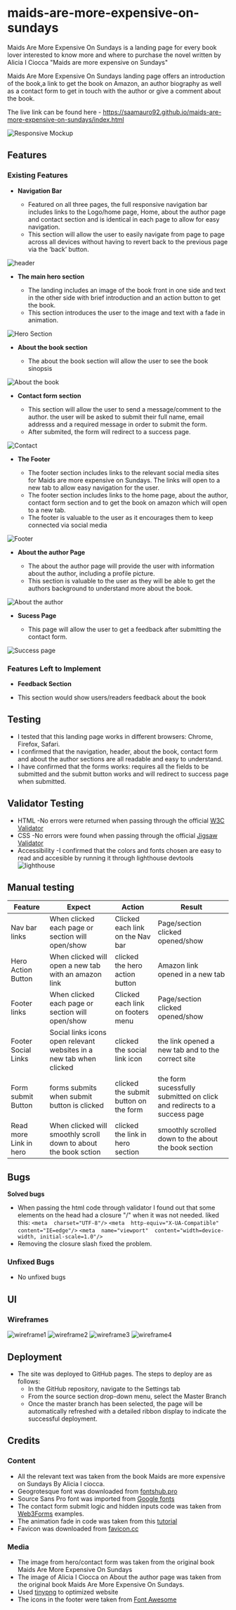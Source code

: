# maids-are-more-expensive-on-sundays

Maids Are More Expensive On Sundays is a landing page for every book lover interested to know more and where to purchase the novel written by Alicia I Ciocca "Maids are more expensive on Sundays"

Maids Are More Expensive On Sundays landing page offers an introduction of the book,a link to get the book on Amazon, an author biography as well as a contact form to get in touch with the author or give a comment about the book.

The live link can be found here - https://saamauro92.github.io/maids-are-more-expensive-on-sundays/index.html


![Responsive Mockup](https://github.com/saamauro92/maids-are-more-expensive-on-sundays/raw/main/media/amIResponsive.png)

## Features 

### Existing Features

- __Navigation Bar__

  - Featured on all three pages, the full responsive navigation bar includes links to the Logo/home page, Home, about the author page and contact section and is identical in each page to allow for easy navigation.
  - This section will allow the user to easily navigate from page to page across all devices without having to revert back to the previous page via the ‘back’ button. 

![header](https://github.com/saamauro92/maids-are-more-expensive-on-sundays/raw/main/media/navbar.png)

- __The main hero section__

  - The landing includes an image of the book front in one side and text in the other side with brief introduction and an action button to get the book.
  - This section introduces the user to the image and text with a fade in animation.

![Hero Section](https://github.com/saamauro92/maids-are-more-expensive-on-sundays/raw/main/media/hero.png)

- __About the book section__

  - The about the book section will allow the user to see the book sinopsis 

![About the book](https://github.com/saamauro92/maids-are-more-expensive-on-sundays/raw/main/media/aboutthebook.png)

- __Contact form section__

  - This section will allow the user to send a message/comment to the author. the user will be asked to submit their full name, email addresss and a required message in order to submit the form.
  - After submited, the form will redirect to a success page.

![Contact](https://github.com/saamauro92/maids-are-more-expensive-on-sundays/raw/main/media/contact.png)

- __The Footer__ 

  - The footer section includes links to the relevant social media sites for Maids are more expensive on Sundays. The links will open to a new tab to allow easy navigation for the user. 
  - The footer section includes links to the home page, about the author, contact form section and to get the book on amazon which will open to a new tab.
  - The footer is valuable to the user as it encourages them to keep connected via social media

![Footer](https://github.com/saamauro92/maids-are-more-expensive-on-sundays/raw/main/media/footer.png)

- __About the author Page__

  - The about the author page will provide the user with information about the author, including a profile picture.
  - This section is valuable to the user as they will be able to get the authors background to understand more about the book.

![About the author](https://github.com/saamauro92/maids-are-more-expensive-on-sundays/raw/main/media/theauthor.png)

- __Sucess Page__

  - This page will allow the user to get a feedback after submitting the contact form.


![Success page](https://github.com/saamauro92/maids-are-more-expensive-on-sundays/raw/main/media/sucess.png)

### Features Left to Implement

- __Feedback Section__ 

- This section would show users/readers feedback about the book 

## Testing 

- I tested that this landing page works in different browsers: Chrome, Firefox, Safari.
- I confirmed that the navigation, header, about the book, contact form and about the author sections are all readable and easy to understand.
- I have confirmed that the forms works: requires all the fields to be submitted and the submit button works and will redirect to success page when submitted.

## Validator Testing

 - HTML 
 -No errors were returned when passing through the official [W3C Validator](https://validator.w3.org/#validate_by_input)
 - CSS 
 -No errors were found when passing through the official [Jigsaw Validator](https://jigsaw.w3.org/css-validator/#validate_by_input)
 - Accessibility
 -I confirmed that the colors and fonts chosen are easy to read and accesible by running it through lighthouse devtools
 ![lighthouse](https://github.com/saamauro92/maids-are-more-expensive-on-sundays/raw/main/media/lighthouse.png)



## Manual testing 

| Feature | Expect | Action | Result |
|--|--|--|--|
| Nav bar links | When clicked each page or section will open/show | Clicked each link on the Nav bar | Page/section clicked opened/show |
| Hero Action Button | When clicked will open a new tab with an amazon link | clicked the hero action button | Amazon link opened in a new tab |
| Footer links | When clicked each page or section will open/show | Clicked each link on footers menu | Page/section clicked opened/show |
| Footer Social Links | Social links icons open relevant websites in a new tab when clicked | clicked the social link icon | the link opened a new tab and to the correct site |
| Form submit Button | forms submits when submit button is clicked | clicked the submit button on the form | the form sucessfully submitted on click and redirects to a success page |
| Read more Link in hero | When clicked will smoothly scroll down to about the book sction | clicked the link in hero section | smoothly scrolled down to the about the book section |

## Bugs

**Solved bugs**

 - When passing the html code through validator I found out that some elements on the head had a closure "/" when it was not needed.
liked this: 
`<meta  charset="UTF-8"/>`
`<meta  http-equiv="X-UA-Compatible"  content="IE=edge"/>`
`<meta  name="viewport"  content="width=device-width, initial-scale=1.0"/>`
- Removing the closure slash fixed the problem.



### Unfixed Bugs

- No unfixed bugs

## UI

### Wireframes

 ![wireframe1](https://github.com/saamauro92/maids-are-more-expensive-on-sundays/raw/main/media/Wireframe1.png)
![wireframe2](https://github.com/saamauro92/maids-are-more-expensive-on-sundays/raw/main/media/Wireframe2.png)
![wireframe3](https://github.com/saamauro92/maids-are-more-expensive-on-sundays/raw/main/media/Wireframe3.png)
![wireframe4](https://github.com/saamauro92/maids-are-more-expensive-on-sundays/raw/main/media/Wireframe4.png)


## Deployment

- The site was deployed to GitHub pages. The steps to deploy are as follows: 
  - In the GitHub repository, navigate to the Settings tab 
  - From the source section drop-down menu, select the Master Branch
  - Once the master branch has been selected, the page will be automatically refreshed with a detailed ribbon display to indicate the successful deployment. 


## Credits
### Content
- All the relevant text was taken from the book Maids are more expensive on Sundays By Alicia I ciocca.
- Geogrotesque font was downloaded from [fontshub.pro](https://fontshub.pro)
- Source Sans Pro font was imported from [Google fonts](https://fonts.google.com/)
 - The contact form submit logic and hidden inputs code was taken from  [Web3Forms](https://web3forms.com/examples)  examples.
 - The animation fade in code was taken from this [tutorial](https://www.tutorialspoint.com/css/css_animation_fade_in.htm)
 - Favicon was downloaded from [favicon.cc](https://www.favicon.cc/?action=icon&file_id=983746)

### Media

 - The image from hero/contact form was taken from the original book Maids Are More Expensive On Sundays
 - The image of Alicia I Ciocca on About the author page was taken from the original book Maids Are More Expensive On Sundays.
 - Used [tinypng](https://tinypng.com/)   to optimized website
 - The icons in the footer were taken from [Font Awesome](https://fontawesome.com/)






